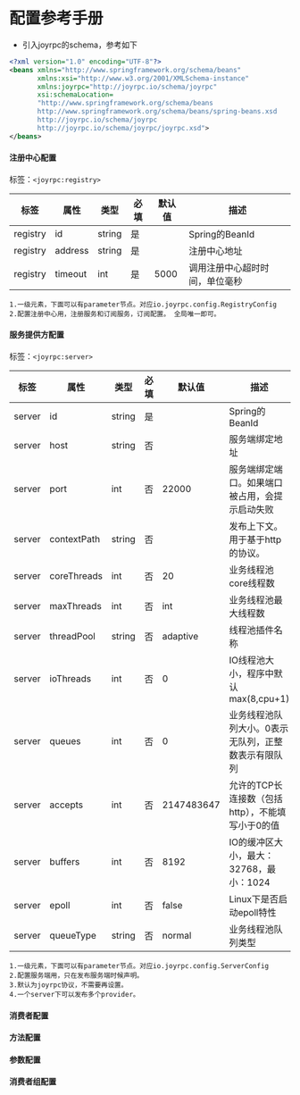 配置参考手册
===

- 引入joyrpc的schema，参考如下
````xml
<?xml version="1.0" encoding="UTF-8"?>
<beans xmlns="http://www.springframework.org/schema/beans"
       xmlns:xsi="http://www.w3.org/2001/XMLSchema-instance"
       xmlns:joyrpc="http://joyrpc.io/schema/joyrpc"
       xsi:schemaLocation=
       "http://www.springframework.org/schema/beans        
       http://www.springframework.org/schema/beans/spring-beans.xsd
       http://joyrpc.io/schema/joyrpc  
       http://joyrpc.io/schema/joyrpc/joyrpc.xsd">
</beans>
````
#### 注册中心配置 
标签：`<joyrpc:registry>`

|标签|属性|类型|必填|默认值|描述|
| -- | --| -- | -- | -- | -- |
|registry|id|string|是||Spring的BeanId|
|registry|address|string|是||注册中心地址|
|registry|timeout|int|是|5000|调用注册中心超时时间，单位毫秒|
````
1.一级元素，下面可以有parameter节点。对应io.joyrpc.config.RegistryConfig
2.配置注册中心用，注册服务和订阅服务，订阅配置。 全局唯一即可。
````

#### 服务提供方配置  
标签：`<joyrpc:server>` 

|标签|属性|类型|必填|默认值|描述|
| -- | --| -- | -- | -- | -- |
|server|id|string|是||Spring的BeanId|
|server|host|string|否||服务端绑定地址|
|server|port|int|否|22000|服务端绑定端口。如果端口被占用，会提示启动失败|
|server|contextPath|string|否||发布上下文。用于基于http的协议。|
|server|coreThreads|int|否|20|业务线程池core线程数|
|server|maxThreads|int|否|int|业务线程池最大线程数|
|server|threadPool|string|否|adaptive|线程池插件名称|
|server|ioThreads|int|否|0|IO线程池大小，程序中默认max(8,cpu+1)|
|server|queues|int|否|0|业务线程池队列大小。0表示无队列，正整数表示有限队列|
|server|accepts|int|否|2147483647|允许的TCP长连接数（包括http），不能填写小于0的值|
|server|buffers|int|否|8192|IO的缓冲区大小，最大：32768，最小：1024|
|server|epoll|int|否|false|Linux下是否启动epoll特性|
|server|queueType|string|否|normal|业务线程池队列类型|
````
1.一级元素，下面可以有parameter节点。对应io.joyrpc.config.ServerConfig
2.配置服务端用，只在发布服务端时候声明。
3.默认为joyrpc协议，不需要再设置。
4.一个server下可以发布多个provider。
````

#### 消费者配置

#### 方法配置

#### 参数配置

#### 消费者组配置

